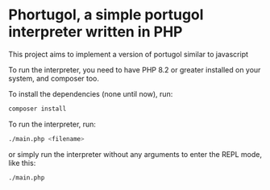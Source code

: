 # Phortugol, a simple portugol interpreter written in PHP

This project aims to implement a version of portugol similar to javascript

To run the interpreter, you need to have PHP 8.2 or greater installed on your system, and composer too.

To install the dependencies (none until now), run:

```bash
composer install
```
To run the interpreter, run:

```bash
./main.php <filename>
```
or simply run the interpreter without any arguments to enter the REPL mode, like this:

```bash
./main.php
```

